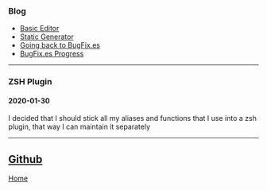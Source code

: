 ### Blog
* [Basic Editor](/./blog/basic_editor.html)
* [Static Generator](/./blog/static.html)
* [Going back to BugFix.es](/./blog/going_back_to_bugfix.es.html)
* [BugFix.es Progress](/./blog/bugfix.es_progress.html)

---
### ZSH Plugin
#### 2020-01-30
I decided that I should stick all my aliases and functions that I use into a zsh plugin, that way I can maintain it separately

---

[Github](https://github.com/Keloran/toolkit-zsh-plugin)
--
[Home](/)
